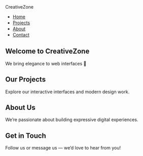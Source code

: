<!DOCTYPE html>
<html lang="en">
<head>
  <meta charset="UTF-8" />
  <meta name="viewport" content="width=device-width, initial-scale=1.0" />
  <title>Stylish Nav</title>
  <script src="https://cdn.tailwindcss.com"></script>
  <style>
    .scrolled {
      background: linear-gradient(to right, #ffffff, #f8f9fa);
      box-shadow: 0 4px 12px rgba(0,0,0,0.1);
      color: #111;
    }
    .nav-link::after {
      content: '';
      display: block;
      width: 0%;
      height: 2px;
      background: #f59e0b;
      transition: width 0.3s ease-in-out;
    }
    .nav-link:hover::after {
      width: 100%;
    }
  </style>
</head>
<body class="bg-gray-50">

  <!-- 🔷 Stylish Navbar -->
  <nav id="navbar" class="fixed w-full top-0 left-0 z-50 bg-transparent text-white px-8 py-4 flex justify-between items-center transition duration-300">
    <div class="text-3xl font-bold tracking-wide">CreativeZone</div>
    <ul class="flex space-x-8 text-lg">
      <li><a href="#home" class="nav-link relative hover:text-yellow-400 transition">Home</a></li>
      <li><a href="#projects" class="nav-link relative hover:text-yellow-400 transition">Projects</a></li>
      <li><a href="#about" class="nav-link relative hover:text-yellow-400 transition">About</a></li>
      <li><a href="#contact" class="nav-link relative hover:text-yellow-400 transition">Contact</a></li>
    </ul>
  </nav>

  <!-- 🔷 Content Sections -->
  <section id="home" class="h-screen flex items-center justify-center bg-gradient-to-br from-indigo-500 via-purple-500 to-pink-500 text-white pt-24">
    <div class="text-center">
      <h1 class="text-6xl font-bold mb-4">Welcome to CreativeZone</h1>
      <p class="text-xl">We bring elegance to web interfaces 💫</p>
    </div>
  </section>

  <section id="projects" class="py-20 px-6 bg-white text-gray-800">
    <h2 class="text-4xl font-bold mb-6 text-center">Our Projects</h2>
    <p class="text-center text-lg">Explore our interactive interfaces and modern design work.</p>
  </section>

  <section id="about" class="py-20 px-6 bg-gray-100 text-gray-800">
    <h2 class="text-4xl font-bold mb-6 text-center">About Us</h2>
    <p class="text-center text-lg">We’re passionate about building expressive digital experiences.</p>
  </section>

  <section id="contact" class="py-20 px-6 bg-white text-gray-800">
    <h2 class="text-4xl font-bold mb-6 text-center">Get in Touch</h2>
    <p class="text-center text-lg">Follow us or message us — we’d love to hear from you!</p>
  </section>

  <!-- 🔷 Scroll Behavior -->
  <script>
    const navbar = document.getElementById("navbar");
    window.addEventListener("scroll", () => {
      navbar.classList.toggle("scrolled", window.scrollY > 20);
    });
  </script>

</body>
</html>
